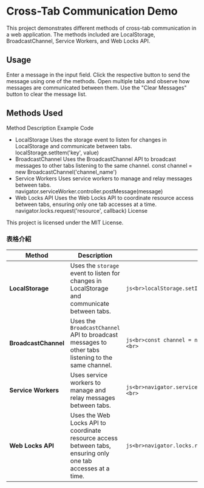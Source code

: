 # Cross-Tab Communication Demo

This project demonstrates different methods of cross-tab communication in a web application. The methods included are LocalStorage, BroadcastChannel, Service Workers, and Web Locks API.

## Usage
Enter a message in the input field.
Click the respective button to send the message using one of the methods.
Open multiple tabs and observe how messages are communicated between them.
Use the "Clear Messages" button to clear the message list.


## Methods Used
Method	Description	Example Code
- LocalStorage	Uses the storage event to listen for changes in LocalStorage and communicate between tabs.	localStorage.setItem('key', value)
- BroadcastChannel	Uses the BroadcastChannel API to broadcast messages to other tabs listening to the same channel.	const channel = new BroadcastChannel('channel_name')
- Service Workers	Uses service workers to manage and relay messages between tabs.	navigator.serviceWorker.controller.postMessage(message)
- Web Locks API	Uses the Web Locks API to coordinate resource access between tabs, ensuring only one tab accesses at a time.	navigator.locks.request('resource', callback)
License

This project is licensed under the MIT License.


### 表格介紹

| Method              | Description                                                                                                 | Example Code                                                 |
|---------------------|-------------------------------------------------------------------------------------------------------------|--------------------------------------------------------------|
| **LocalStorage**    | Uses the `storage` event to listen for changes in LocalStorage and communicate between tabs.                | ```js<br>localStorage.setItem('key', value)<br>```           |
| **BroadcastChannel**| Uses the `BroadcastChannel` API to broadcast messages to other tabs listening to the same channel.          | ```js<br>const channel = new BroadcastChannel('channel_name')<br>``` |
| **Service Workers** | Uses service workers to manage and relay messages between tabs.                                             | ```js<br>navigator.serviceWorker.controller.postMessage(message)<br>``` |
| **Web Locks API**   | Uses the Web Locks API to coordinate resource access between tabs, ensuring only one tab accesses at a time. | ```js<br>navigator.locks.request('resource', callback)<br>``` |
